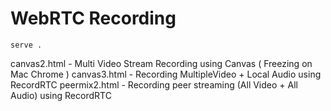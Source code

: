 # WebRTC Recording

```
serve .
```

canvas2.html - Multi Video Stream Recording using Canvas ( Freezing on Mac Chrome )
canvas3.html - Recording MultipleVideo + Local Audio using RecordRTC
peermix2.html - Recording peer streaming (All Video + All Audio) using RecordRTC
